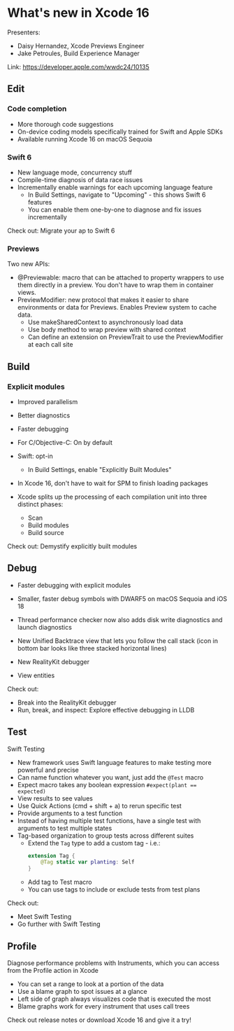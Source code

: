 # What's new in Xcode 16

Presenters:
- Daisy Hernandez, Xcode Previews Engineer
- Jake Petroules, Build Experience Manager

Link: https://developer.apple.com/wwdc24/10135

## Edit

### Code completion

- More thorough code suggestions
- On-device coding models specifically trained for Swift and Apple SDKs
- Available running Xcode 16 on macOS Sequoia

### Swift 6

- New language mode, concurrency stuff
- Compile-time diagnosis of data race issues
- Incrementally enable warnings for each upcoming language feature
  - In Build Settings, navigate to "Upcoming" - this shows Swift 6 features
  - You can enable them one-by-one to diagnose and fix issues incrementally

Check out:
Migrate your ap to Swift 6

### Previews

Two new APIs:
- @Previewable: macro that can be attached to property wrappers to use them directly in a preview. You don't have to wrap them in container views.
- PreviewModifier: new protocol that makes it easier to share environments or data for Previews. Enables Preview system to cache data.
  - Use makeSharedContext to asynchronously load data
  - Use body method to wrap preview with shared context
  - Can define an extension on PreviewTrait to use the PreviewModifier at each call site

## Build

### Explicit modules

- Improved parallelism
- Better diagnostics
- Faster debugging
- For C/Objective-C: On by default
- Swift: opt-in
  - In Build Settings, enable "Explicitly Built Modules"

- In Xcode 16, don't have to wait for SPM to finish loading packages

- Xcode splits up the processing of each compilation unit into three distinct phases:
  - Scan
  - Build modules
  - Build source

Check out:
Demystify explicitly built modules

## Debug

- Faster debugging with explicit modules
- Smaller, faster debug symbols with DWARF5 on macOS Sequoia and iOS 18
- Thread performance checker now also adds disk write diagnostics and launch diagnostics
- New Unified Backtrace view that lets you follow the call stack (icon in bottom bar looks like three stacked horizontal lines)

- New RealityKit debugger
- View entities

Check out:
- Break into the RealityKit debugger
- Run, break, and inspect: Explore effective debugging in LLDB

## Test

Swift Testing
- New framework uses Swift language features to make testing more powerful and precise
- Can name function whatever you want, just add the `@Test` macro
- Expect macro takes any boolean expression `#expect(plant == expected)`
- View results to see values
- Use Quick Actions (cmd + shift + a) to rerun specific test
- Provide arguments to a test function
- Instead of having multiple test functions, have a single test with arguments to test multiple states
- Tag-based organization to group tests across different suites
  - Extend the `Tag` type to add a custom tag - i.e.:
    ```swift
    extension Tag {
        @Tag static var planting: Self
    }
    ```
  - Add tag to Test macro
  - You can use tags to include or exclude tests from test plans

Check out:
- Meet Swift Testing
- Go further with Swift Testing

## Profile

Diagnose performance problems with Instruments, which you can access from the Profile action in Xcode

- You can set a range to look at a portion of the data
- Use a blame graph to spot issues at a glance
- Left side of graph always visualizes code that is executed the most
- Blame graphs work for every instrument that uses call trees

Check out release notes or download Xcode 16 and give it a try!

